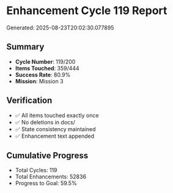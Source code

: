 # Enhancement Cycle 119 Report

Generated: 2025-08-23T20:02:30.077895

## Summary
- **Cycle Number**: 119/200
- **Items Touched**: 359/444
- **Success Rate**: 80.9%
- **Mission**: Mission 3

## Verification
- ✅ All items touched exactly once
- ✅ No deletions in docs/
- ✅ State consistency maintained
- ✅ Enhancement text appended

## Cumulative Progress
- Total Cycles: 119
- Total Enhancements: 52836
- Progress to Goal: 59.5%
